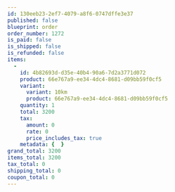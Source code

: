 ```yaml
---
id: 130eeb23-2ef7-4079-a8f6-0747dffe3e37
published: false
blueprint: order
order_number: 1272
is_paid: false
is_shipped: false
is_refunded: false
items:
  -
    id: 4b82693d-d35e-40b4-90a6-7d2a3771d072
    product: 66e767a9-ee34-4dc4-8681-d09bb59f0cf5
    variant:
      variant: 10km
      product: 66e767a9-ee34-4dc4-8681-d09bb59f0cf5
    quantity: 1
    total: 3200
    tax:
      amount: 0
      rate: 0
      price_includes_tax: true
    metadata: {  }
grand_total: 3200
items_total: 3200
tax_total: 0
shipping_total: 0
coupon_total: 0
---
```

